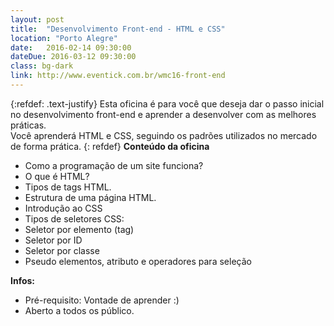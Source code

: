 ```yaml
---
layout: post
title:  "Desenvolvimento Front-end - HTML e CSS"
location: "Porto Alegre"
date:   2016-02-14 09:30:00
dateDue: 2016-03-12 09:30:00
class: bg-dark
link: http://www.eventick.com.br/wmc16-front-end
---
```


{:refdef: .text-justify}
Esta oficina é para você que deseja dar o passo inicial no desenvolvimento front-end e aprender a desenvolver com as melhores práticas. <br />Você aprenderá HTML e CSS, seguindo os padrões utilizados no mercado de forma prática.
{: refdef}
<strong>Conteúdo da oficina</strong>
<ul>
    <li>Como a programação de um site funciona?</li>
    <li>O que é HTML?</li>
    <li>Tipos de tags HTML.</li>
    <li>Estrutura de uma página HTML.</li>
    <li>Introdução ao CSS</li>
    <li>Tipos de seletores CSS: </li>
    <li>Seletor por elemento (tag)</li>
    <li>Seletor por ID</li>
    <li>Seletor por classe</li>
    <li>Pseudo elementos, atributo e operadores para seleção</li>
</ul>
<strong>Infos:</strong>
<ul>
    <li>Pré-requisito: Vontade de aprender :)</li>
    <li>Aberto a todos os público.</li>
</ul>
